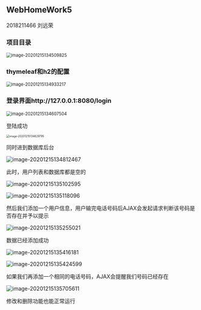 ## WebHomeWork5

2018211466		刘远荣

### 项目目录

<img src="https://cdn.jsdelivr.net/gh/Liu-kakuki/Image/20201215134517.png" alt="image-20201215134509825" style="zoom: 80%;" />

### thymeleaf和h2的配置

<img src="https://cdn.jsdelivr.net/gh/Liu-kakuki/Image/20201215134933.png" alt="image-20201215134933217" style="zoom:80%;" />

### 登录界面http://127.0.0.1:8080/login

<img src="https://cdn.jsdelivr.net/gh/Liu-kakuki/Image/20201215134607.png" alt="image-20201215134607504" style="zoom:80%;" />

登陆成功

<img src="https://cdn.jsdelivr.net/gh/Liu-kakuki/Image/20201215134629.png" alt="image-20201215134629795" style="zoom:50%;" />



同时进到数据库后台

![image-20201215134812467](https://cdn.jsdelivr.net/gh/Liu-kakuki/Image/20201215134812.png)

此时，用户列表和数据库都是空的

![image-20201215135102595](https://cdn.jsdelivr.net/gh/Liu-kakuki/Image/20201215135102.png)

![image-20201215135118096](https://cdn.jsdelivr.net/gh/Liu-kakuki/Image/20201215135118.png)

然后我们添加一个用户信息，用户输完电话号码后AJAX会发起请求判断该号码是否存在并予以提示

![image-20201215135255021](https://cdn.jsdelivr.net/gh/Liu-kakuki/Image/20201215135255.png)

数据已经添加成功

![image-20201215135416181](https://cdn.jsdelivr.net/gh/Liu-kakuki/Image/20201215135416.png)

![image-20201215135424599](https://cdn.jsdelivr.net/gh/Liu-kakuki/Image/20201215135424.png)

如果我们再添加一个相同的电话号码，AJAX会提醒我们号码已经存在

![image-20201215135705611](https://cdn.jsdelivr.net/gh/Liu-kakuki/Image/20201215135705.png)

修改和删除功能也能正常运行
